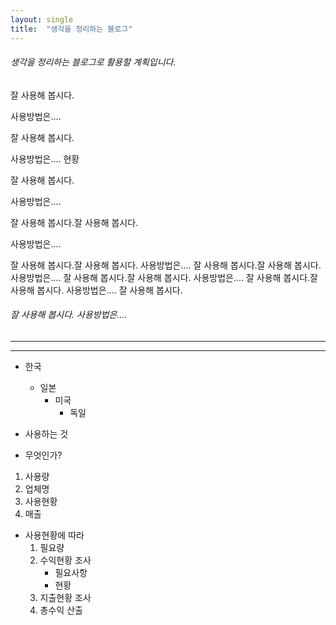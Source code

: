```yaml
---
layout: single
title:  "생각을 정리하는 블로그"
---
```


###### 생각을 정리하는 블로그로 활용할 계획입니다.
잘 사용해 봅시다.      

사용방법은....

잘 사용해 봅시다.

사용방법은....    현황

잘 사용해 봅시다.      

사용방법은....

잘 사용해 봅시다.잘 사용해 봅시다.      

사용방법은....


잘 사용해 봅시다.잘 사용해 봅시다.      사용방법은....
잘 사용해 봅시다.잘 사용해 봅시다.      사용방법은....
잘 사용해 봅시다.잘 사용해 봅시다.      사용방법은....
잘 사용해 봅시다.잘 사용해 봅시다.      사용방법은....
잘 사용해 봅시다.

###### 잘 사용해 봅시다. 사용방법은....

------------
______________

* 한국
  * 일본
    * 미국
      * 독일


* 사용하는 것
* 무엇인가?

1. 사용량
2. 업체명
3. 사용현황
4. 매출


* 사용현황에 따라
  1. 필요량
  2. 수익현황 조사
     - 필요사항
     - 현황
  3. 지출현황 조사
  4. 총수익 산출
